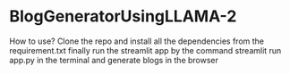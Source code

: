 # BlogGeneratorUsingLLAMA-2

How to use?
Clone the repo and install all the dependencies from the requirement.txt
finally run the streamlit app by the command streamlit run app.py in the terminal 
and generate blogs in the browser
